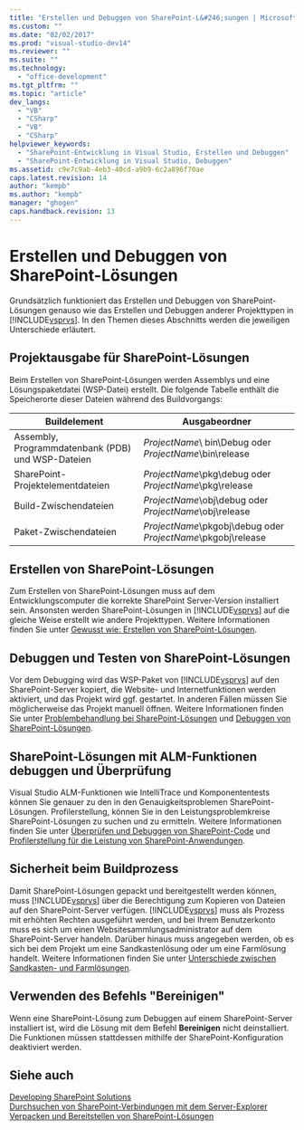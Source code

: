 ```yaml
---
title: "Erstellen und Debuggen von SharePoint-L&#246;sungen | Microsoft Docs"
ms.custom: ""
ms.date: "02/02/2017"
ms.prod: "visual-studio-dev14"
ms.reviewer: ""
ms.suite: ""
ms.technology: 
  - "office-development"
ms.tgt_pltfrm: ""
ms.topic: "article"
dev_langs: 
  - "VB"
  - "CSharp"
  - "VB"
  - "CSharp"
helpviewer_keywords: 
  - "SharePoint-Entwicklung in Visual Studio, Erstellen und Debuggen"
  - "SharePoint-Entwicklung in Visual Studio, Debuggen"
ms.assetid: c9e7c9ab-4eb3-40cd-a9b9-6c2a896f70ae
caps.latest.revision: 14
author: "kempb"
ms.author: "kempb"
manager: "ghogen"
caps.handback.revision: 13
---
```

# Erstellen und Debuggen von SharePoint-L&#246;sungen
  Grundsätzlich funktioniert das Erstellen und Debuggen von SharePoint\-Lösungen genauso wie das Erstellen und Debuggen anderer Projekttypen in [!INCLUDE[vsprvs](../sharepoint/includes/vsprvs-md.md)].  In den Themen dieses Abschnitts werden die jeweiligen Unterschiede erläutert.  
  
## Projektausgabe für SharePoint\-Lösungen  
 Beim Erstellen von SharePoint\-Lösungen werden Assemblys und eine Lösungspaketdatei \(WSP\-Datei\) erstellt.  Die folgende Tabelle enthält die Speicherorte dieser Dateien während des Buildvorgangs:  
  
|Buildelement|Ausgabeordner|  
|------------------|-------------------|  
|Assembly, Programmdatenbank \(PDB\) und WSP\-Dateien|*ProjectName*\\ bin\\Debug oder *ProjectName*\\bin\\release|  
|SharePoint\-Projektelementdateien|*ProjectName*\\pkg\\debug oder *ProjectName*\\pkg\\release|  
|Build\-Zwischendateien|*ProjectName*\\obj\\debug oder *ProjectName*\\obj\\release|  
|Paket\-Zwischendateien|*ProjectName*\\pkgobj\\debug oder *ProjectName*\\pkgobj\\release|  
  
## Erstellen von SharePoint\-Lösungen  
 Zum Erstellen von SharePoint\-Lösungen muss auf dem Entwicklungscomputer die korrekte SharePoint Server\-Version installiert sein.  Ansonsten werden SharePoint\-Lösungen in [!INCLUDE[vsprvs](../sharepoint/includes/vsprvs-md.md)] auf die gleiche Weise erstellt wie andere Projekttypen.  Weitere Informationen finden Sie unter [Gewusst wie: Erstellen von SharePoint-Lösungen](../sharepoint/how-to-build-sharepoint-solutions.md).  
  
## Debuggen und Testen von SharePoint\-Lösungen  
 Vor dem Debugging wird das WSP\-Paket von [!INCLUDE[vsprvs](../sharepoint/includes/vsprvs-md.md)] auf den SharePoint\-Server kopiert, die Website\- und Internetfunktionen werden aktiviert, und das Projekt wird ggf. gestartet.  In anderen Fällen müssen Sie möglicherweise das Projekt manuell öffnen.  Weitere Informationen finden Sie unter [Problembehandlung bei SharePoint-Lösungen](../sharepoint/troubleshooting-sharepoint-solutions.md) und [Debuggen von SharePoint-Lösungen](../sharepoint/debugging-sharepoint-solutions.md).  
  
## SharePoint\-Lösungen mit ALM\-Funktionen debuggen und Überprüfung  
 Visual Studio ALM\-Funktionen wie IntelliTrace und Komponententests können Sie genauer zu den in den Genauigkeitsproblemen SharePoint\-Lösungen.  Profilerstellung, können Sie in den Leistungsproblemkreise SharePoint\-Lösungen zu suchen und zu ermitteln.  Weitere Informationen finden Sie unter [Überprüfen und Debuggen von SharePoint-Code](../sharepoint/verifying-and-debugging-sharepoint-code.md) und [Profilerstellung für die Leistung von SharePoint-Anwendungen](../sharepoint/profiling-the-performance-of-sharepoint-applications.md).  
  
## Sicherheit beim Buildprozess  
 Damit SharePoint\-Lösungen gepackt und bereitgestellt werden können, muss [!INCLUDE[vsprvs](../sharepoint/includes/vsprvs-md.md)] über die Berechtigung zum Kopieren von Dateien auf den SharePoint\-Server verfügen.  [!INCLUDE[vsprvs](../sharepoint/includes/vsprvs-md.md)] muss als Prozess mit erhöhten Rechten ausgeführt werden, und bei Ihrem Benutzerkonto muss es sich um einen Websitesammlungsadministrator auf dem SharePoint\-Server handeln.  Darüber hinaus muss angegeben werden, ob es sich bei dem Projekt um eine Sandkastenlösung oder um eine Farmlösung handelt.  Weitere Informationen finden Sie unter [Unterschiede zwischen Sandkasten- und Farmlösungen](../sharepoint/differences-between-sandboxed-and-farm-solutions.md).  
  
## Verwenden des Befehls "Bereinigen"  
 Wenn eine SharePoint\-Lösung zum Debuggen auf einem SharePoint\-Server installiert ist, wird die Lösung mit dem Befehl **Bereinigen** nicht deinstalliert.  Die Funktionen müssen stattdessen mithilfe der SharePoint\-Konfiguration deaktiviert werden.  
  
## Siehe auch  
 [Developing SharePoint Solutions](../sharepoint/developing-sharepoint-solutions.md)   
 [Durchsuchen von SharePoint-Verbindungen mit dem Server-Explorer](../sharepoint/browsing-sharepoint-connections-using-server-explorer.md)   
 [Verpacken und Bereitstellen von SharePoint-Lösungen](../sharepoint/packaging-and-deploying-sharepoint-solutions.md)  
  
  